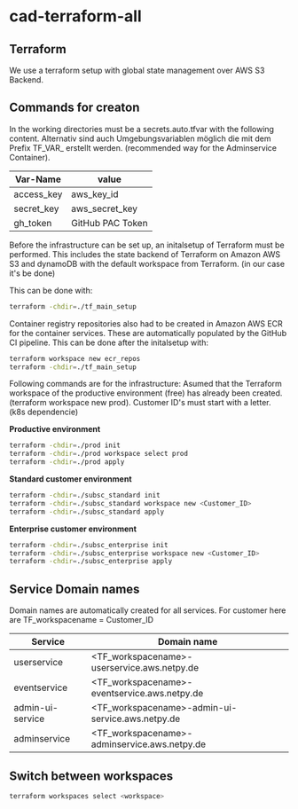 # cad-terraform-all 

## Terraform
We use a terraform setup with global state management over AWS S3 Backend.

## Commands for creaton
In the working directories must be a secrets.auto.tfvar with the following content.
Alternativ sind auch Umgebungsvariablen möglich die mit dem Prefix TF_VAR_ erstellt werden. (recommended way for the Adminservice Container).


| Var-Name      | value             |
| ------------- | ----------------- |
| access_key    | aws_key_id        |
| secret_key    | aws_secret_key    |
| gh_token      | GitHub PAC Token  |

Before the infrastructure can be set up, an initalsetup of Terraform must be performed. This includes the state backend of Terraform on Amazon AWS S3 and dynamoDB with the default workspace from Terraform. (in our case it's be done)

This can be done with:
```sh
terraform -chdir=./tf_main_setup
```

Container registry repositories also had to be created in Amazon AWS ECR for the container services. These are automatically populated by the GitHub CI pipeline. 
This can be done after the initalsetup with:
```sh
terraform workspace new ecr_repos
terraform -chdir=./tf_main_setup
```


Following commands are for the infrastructure:
Asumed that the Terraform workspace of the productive environment (free) has already been created. (terraform workspace new prod).
Customer ID's must start with a letter. (k8s dependencie)

**Productive environment**
```sh
terraform -chdir=./prod init
terraform -chdir=./prod workspace select prod
terraform -chdir=./prod apply
```
**Standard customer environment**
```sh
terraform -chdir=./subsc_standard init
terraform -chdir=./subsc_standard workspace new <Customer_ID>
terraform -chdir=./subsc_standard apply
```
**Enterprise customer environment**
```sh
terraform -chdir=./subsc_enterprise init
terraform -chdir=./subsc_enterprise workspace new <Customer_ID>
terraform -chdir=./subsc_enterprise apply
```

## Service Domain names 
Domain names are automatically created for all services. 
For customer here are TF_workspacename = Customer_ID

| Service           | Domain name                                        |
| ----------------- | -------------------------------------------------- |
| userservice       | <TF_workspacename>-userservice.aws.netpy.de        |
| eventservice      | <TF_workspacename>-eventservice.aws.netpy.de       |
| admin-ui-service  | <TF_workspacename>-admin-ui-service.aws.netpy.de   |
| adminservice      | <TF_workspacename>-adminservice.aws.netpy.de       |

## Switch between workspaces
```sh
terraform workspaces select <workspace>
```

